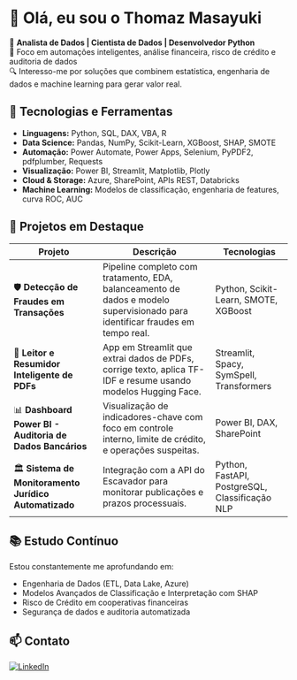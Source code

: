 # 👋 Olá, eu sou o Thomaz Masayuki

🎯 **Analista de Dados | Cientista de Dados | Desenvolvedor Python**  
💼 Foco em automações inteligentes, análise financeira, risco de crédito e auditoria de dados  
🔍 Interesso-me por soluções que combinem estatística, engenharia de dados e machine learning para gerar valor real.

## 🚀 Tecnologias e Ferramentas
- **Linguagens:** Python, SQL, DAX, VBA, R
- **Data Science:** Pandas, NumPy, Scikit-Learn, XGBoost, SHAP, SMOTE
- **Automação:** Power Automate, Power Apps, Selenium, PyPDF2, pdfplumber, Requests
- **Visualização:** Power BI, Streamlit, Matplotlib, Plotly
- **Cloud & Storage:** Azure, SharePoint, APIs REST, Databricks
- **Machine Learning:** Modelos de classificação, engenharia de features, curva ROC, AUC

## 📌 Projetos em Destaque
| Projeto | Descrição | Tecnologias |
|--------|-----------|-------------|
| 🛡️ **Detecção de Fraudes em Transações** | Pipeline completo com tratamento, EDA, balanceamento de dados e modelo supervisionado para identificar fraudes em tempo real. | Python, Scikit-Learn, SMOTE, XGBoost |
| 📑 **Leitor e Resumidor Inteligente de PDFs** | App em Streamlit que extrai dados de PDFs, corrige texto, aplica TF-IDF e resume usando modelos Hugging Face. | Streamlit, Spacy, SymSpell, Transformers |
| 📊 **Dashboard Power BI - Auditoria de Dados Bancários** | Visualização de indicadores-chave com foco em controle interno, limite de crédito, e operações suspeitas. | Power BI, DAX, SharePoint |
| 🏛️ **Sistema de Monitoramento Jurídico Automatizado** | Integração com a API do Escavador para monitorar publicações e prazos processuais. | Python, FastAPI, PostgreSQL, Classificação NLP |

## 📚 Estudo Contínuo
Estou constantemente me aprofundando em:
- Engenharia de Dados (ETL, Data Lake, Azure)
- Modelos Avançados de Classificação e Interpretação com SHAP
- Risco de Crédito em cooperativas financeiras
- Segurança de dados e auditoria automatizada

## 📫 Contato
[![LinkedIn](https://img.shields.io/badge/-LinkedIn-blue?style=flat&logo=linkedin)](https://www.linkedin.com/in/seu-usuario/)
